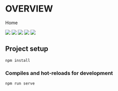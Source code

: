 # OVERVIEW
<p>Home</p>
<img src="https://github.com/afryannn/yukatameuble-RELEASE-/blob/master/public/git/prev1.png"/>
<img src="https://github.com/afryannn/yukatameuble-RELEASE-/blob/master/public/git/prev2.png"/>
<img src="https://github.com/afryannn/yukatameuble-RELEASE-/blob/master/public/git/prev3.png"/>
<img src="https://github.com/afryannn/yukatameuble-RELEASE-/blob/master/public/git/prev4.png"/>
<img src="https://github.com/afryannn/yukatameuble-RELEASE-/blob/master/public/git/prev5.png"/>


## Project setup
```
npm install
```

### Compiles and hot-reloads for development
```
npm run serve
```
